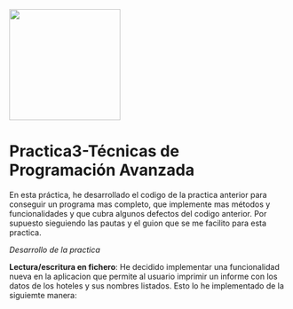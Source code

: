 <img src="https://github.com/Crisgf6/Practica1-TPA/blob/main/assets/eclipse.png" width="200" height="auto">

# Practica3-Técnicas de Programación Avanzada

En esta práctica, he desarrollado el codigo de la practica anterior para conseguir un programa mas completo, que implemente mas métodos y funcionalidades y que cubra algunos defectos del codigo anterior. Por supuesto sieguiendo las pautas y el guion que se me facilito para esta practica.
  
*Desarrollo de la practica*

**Lectura/escritura en fichero**: He decidido implementar una funcionalidad nueva en la aplicacion que permite al usuario imprimir un informe con los datos de los hoteles y sus nombres listados. Esto lo he implementado de la siguiemte manera:
